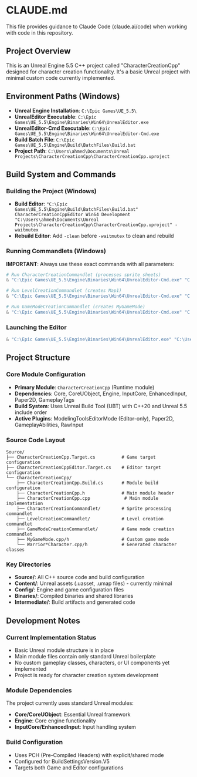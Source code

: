 # CLAUDE.md

This file provides guidance to Claude Code (claude.ai/code) when working with code in this repository.

## Project Overview

This is an Unreal Engine 5.5 C++ project called "CharacterCreationCpp" designed for character creation functionality. It's a basic Unreal project with minimal custom code currently implemented.

## Environment Paths (Windows)

- **Unreal Engine Installation**: `C:\Epic Games\UE_5.5\`
- **UnrealEditor Executable**: `C:\Epic Games\UE_5.5\Engine\Binaries\Win64\UnrealEditor.exe`
- **UnrealEditor-Cmd Executable**: `C:\Epic Games\UE_5.5\Engine\Binaries\Win64\UnrealEditor-Cmd.exe`
- **Build Batch File**: `C:\Epic Games\UE_5.5\Engine\Build\BatchFiles\Build.bat`
- **Project Path**: `C:\Users\ahmed\Documents\Unreal Projects\CharacterCreationCpp\CharacterCreationCpp.uproject`

## Build System and Commands

### Building the Project (Windows)
- **Build Editor**: `"C:\Epic Games\UE_5.5\Engine\Build\BatchFiles\Build.bat" CharacterCreationCppEditor Win64 Development "C:\Users\ahmed\Documents\Unreal Projects\CharacterCreationCpp\CharacterCreationCpp.uproject" -waitmutex`
- **Rebuild Editor**: Add `-clean` before `-waitmutex` to clean and rebuild

### Running Commandlets (Windows)
**IMPORTANT**: Always use these exact commands with all parameters:

```powershell
# Run CharacterCreationCommandlet (processes sprite sheets)
& "C:\Epic Games\UE_5.5\Engine\Binaries\Win64\UnrealEditor-Cmd.exe" "C:\Users\ahmed\Documents\Unreal Projects\CharacterCreationCpp\CharacterCreationCpp.uproject" -run=CharacterCreationCommandlet -batch -nullrhi -nosplash -nopause

# Run LevelCreationCommandlet (creates Map1)
& "C:\Epic Games\UE_5.5\Engine\Binaries\Win64\UnrealEditor-Cmd.exe" "C:\Users\ahmed\Documents\Unreal Projects\CharacterCreationCpp\CharacterCreationCpp.uproject" -run=LevelCreationCommandlet -nullrhi -nosplash -nopause

# Run GameModeCreationCommandlet (creates MyGameMode)
& "C:\Epic Games\UE_5.5\Engine\Binaries\Win64\UnrealEditor-Cmd.exe" "C:\Users\ahmed\Documents\Unreal Projects\CharacterCreationCpp\CharacterCreationCpp.uproject" -run=GameModeCreationCommandlet -nullrhi -nosplash -nopause
```

### Launching the Editor
```powershell
& "C:\Epic Games\UE_5.5\Engine\Binaries\Win64\UnrealEditor.exe" "C:\Users\ahmed\Documents\Unreal Projects\CharacterCreationCpp\CharacterCreationCpp.uproject"
```

## Project Structure

### Core Module Configuration
- **Primary Module**: `CharacterCreationCpp` (Runtime module)
- **Dependencies**: Core, CoreUObject, Engine, InputCore, EnhancedInput, Paper2D, GameplayTags
- **Build System**: Uses Unreal Build Tool (UBT) with C++20 and Unreal 5.5 include order
- **Active Plugins**: ModelingToolsEditorMode (Editor-only), Paper2D, GameplayAbilities, RawInput

### Source Code Layout
```
Source/
├── CharacterCreationCpp.Target.cs          # Game target configuration
├── CharacterCreationCppEditor.Target.cs    # Editor target configuration
└── CharacterCreationCpp/
    ├── CharacterCreationCpp.Build.cs       # Module build configuration
    ├── CharacterCreationCpp.h              # Main module header
    ├── CharacterCreationCpp.cpp             # Main module implementation
    ├── CharacterCreationCommandlet/        # Sprite processing commandlet
    ├── LevelCreationCommandlet/            # Level creation commandlet
    ├── GameModeCreationCommandlet/         # Game mode creation commandlet
    ├── MyGameMode.cpp/h                    # Custom game mode
    └── Warrior*Character.cpp/h             # Generated character classes
```

### Key Directories
- **Source/**: All C++ source code and build configuration
- **Content/**: Unreal assets (.uasset, .umap files) - currently minimal
- **Config/**: Engine and game configuration files
- **Binaries/**: Compiled binaries and shared libraries
- **Intermediate/**: Build artifacts and generated code

## Development Notes

### Current Implementation Status
- Basic Unreal module structure is in place
- Main module files contain only standard Unreal boilerplate
- No custom gameplay classes, characters, or UI components yet implemented
- Project is ready for character creation system development

### Module Dependencies
The project currently uses standard Unreal modules:
- **Core/CoreUObject**: Essential Unreal framework
- **Engine**: Core engine functionality  
- **InputCore/EnhancedInput**: Input handling system

### Build Configuration
- Uses PCH (Pre-Compiled Headers) with explicit/shared mode
- Configured for BuildSettingsVersion.V5
- Targets both Game and Editor configurations